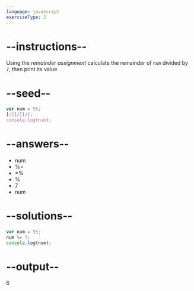 ```yaml
---
language: javascript
exerciseType: 2
---
```


# --instructions--

Using the *remainder assignment* calculate the remainder of `num` divided by `7`, then print its value

# --seed--

```javascript
var num = 55;
[/][/][/];
console.log(num);
```

# --answers--

- num 
- %= 
- =% 
- % 
- 7
- num 

# --solutions--

```javascript
var num = 55;
num %= 7;
console.log(num);
```

# --output--

6
